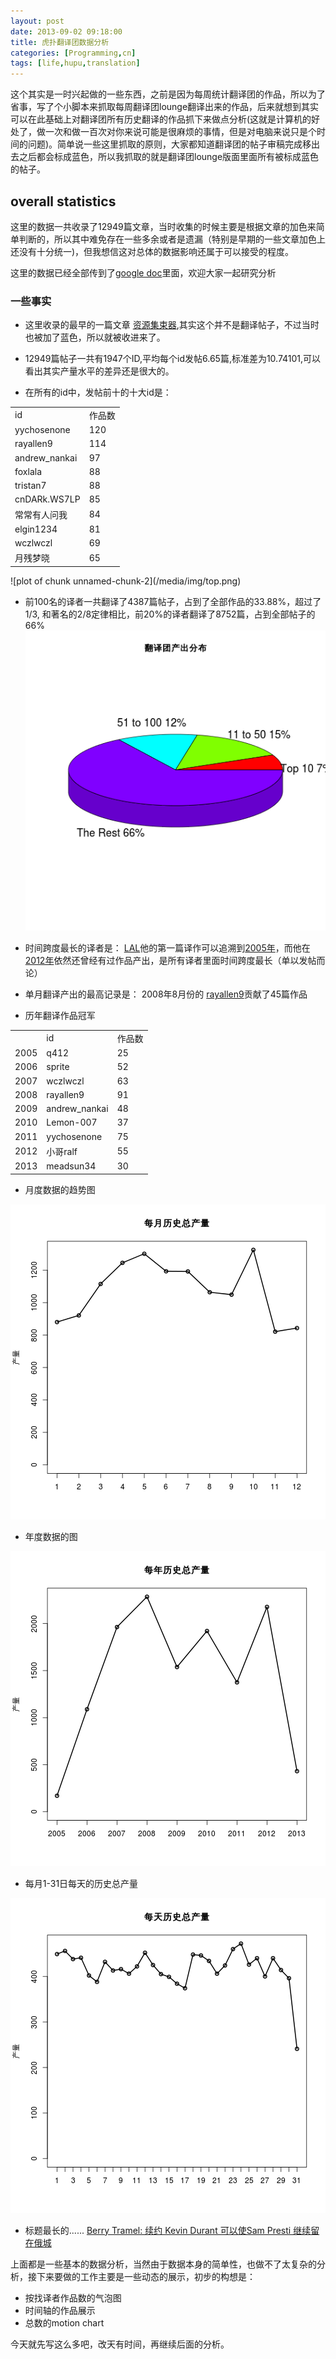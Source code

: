 ```yaml
---
layout: post
date: 2013-09-02 09:18:00
title: 虎扑翻译团数据分析
categories: [Programming,cn]
tags: [life,hupu,translation]
---
```

这个其实是一时兴起做的一些东西，之前是因为每周统计翻译团的作品，所以为了省事，写了个小脚本来抓取每周翻译团lounge翻译出来的作品，后来就想到其实可以在此基础上对翻译团所有历史翻译的作品抓下来做点分析(这就是计算机的好处了，做一次和做一百次对你来说可能是很麻烦的事情，但是对电脑来说只是个时间的问题)。简单说一些这里抓取的原则，大家都知道翻译团的帖子审稿完成移出去之后都会标成蓝色，所以我抓取的就是翻译团lounge版面里面所有被标成蓝色的帖子。


## overall statistics




这里的数据一共收录了12949篇文章，当时收集的时候主要是根据文章的加色来简单判断的，所以其中难免存在一些多余或者是遗漏（特别是早期的一些文章加色上还没有十分统一)，但我想信这对总体的数据影响还属于可以接受的程度。

这里的数据已经全部传到了[google doc](https://docs.google.com/spreadsheet/ccc?key=0ArfSjsQRWyiJdGN5M0NOc0M5MlNUVFYxRzVMLWwzSlE&usp=sharing)里面，欢迎大家一起研究分析

### 一些事实

* 这里收录的最早的一篇文章 [资源集束器][first],其实这个并不是翻译帖子，不过当时也被加了蓝色，所以就被收进来了。

[first]: http//bbs.hupu.com/48786.html   

* 12949篇帖子一共有1947个ID,平均每个id发帖6.65篇,标准差为10.74101,可以看出其实产量水平的差异还是很大的。

* 在所有的id中，发帖前十的十大id是：

<table border="0">
<tr>
<td>id</td><td>作品数</td></tr>
<tr>
<td>yychosenone</td><td>120</td></tr>
<tr>
<td>rayallen9</td><td>114</td></tr>
<tr>
<td>andrew_nankai</td><td>97</td></tr>
<tr>
<td>foxlala</td><td>88</td></tr>
<tr>
<td>tristan7</td><td>88</td></tr>
<tr>
<td>cnDARk.WS7LP</td><td>85</td></tr>
<tr>
<td>常常有人问我</td><td>84</td></tr>
<tr>
<td>elgin1234</td><td>81</td></tr>
<tr>
<td>wczlwczl</td><td>69</td></tr>
<tr>
<td>月残梦晓</td><td>65</td></tr>
</table>
![plot of chunk unnamed-chunk-2](/media/img/top.png) 


* 前100名的译者一共翻译了4387篇帖子，占到了全部作品的33.88%，超过了1/3, 和著名的2/8定律相比，前20%的译者翻译了8752篇，占到全部帖子的66%
![plot of chunk unnamed-chunk-3](/media/img/distribute.png) 


* 时间跨度最长的译者是：
[LAL](http://my.hupu.com/599)他的第一篇译作可以追溯到[2005年](http://bbs.hupu.com/52564.html)，而他在[2012年](http://bbs.hupu.com/3837073.html)依然还曾经有过作品产出，是所有译者里面时间跨度最长（单以发帖而论）

* 单月翻译产出的最高记录是： 2008年8月份的 [rayallen9](http://my.hupu.com/rayallen9)贡献了45篇作品

* 历年翻译作品冠军
<table border="0">
<tr>
<td></td><td>id</td><td>作品数</td></tr>
<tr>
<td>2005</td><td>q412</td><td>25</td></tr>
<tr>
<td>2006</td><td>sprite</td><td>52</td></tr>
<tr>
<td>2007</td><td>wczlwczl</td><td>63</td></tr>
<tr>
<td>2008</td><td>rayallen9</td><td>91</td></tr>
<tr>
<td>2009</td><td>andrew_nankai</td><td>48</td></tr>
<tr>
<td>2010</td><td>Lemon-007</td><td>37</td></tr>
<tr>
<td>2011</td><td>yychosenone</td><td>75</td></tr>
<tr>
<td>2012</td><td>小哥ralf</td><td>55</td></tr>
<tr>
<td>2013</td><td>meadsun34</td><td>30</td></tr>
</table>


* 月度数据的趋势图

![plot of chunk unnamed-chunk-5](/media/img/monthly-trend.png) 



* 年度数据的图

![plot of chunk unnamed-chunk-6](/media/img/yearly.png) 


* 每月1-31日每天的历史总产量

![plot of chunk unnamed-chunk-7](/media/img/daily.png) 



* 标题最长的......
[Berry Tramel: 续约 Kevin Durant 可以使Sam Presti 继续留在俄城](http://bbs.hupu.com/1414959.html)



上面都是一些基本的数据分析，当然由于数据本身的简单性，也做不了太复杂的分析，接下来要做的工作主要是一些动态的展示，初步的构想是：

* 按找译者作品数的气泡图
* 时间轴的作品展示
* 总数的motion chart

今天就先写这么多吧，改天有时间，再继续后面的分析。

